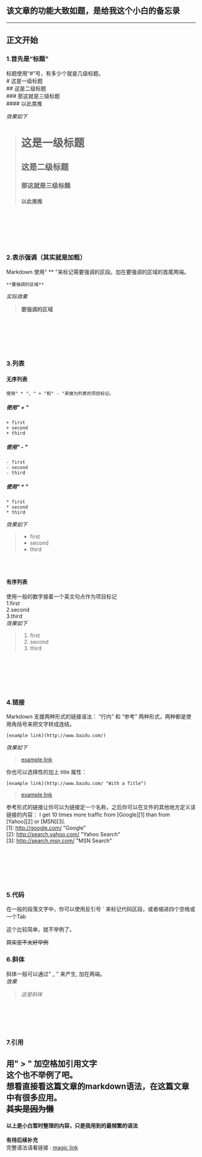## 该文章的功能大致如题，是给我这个小白的备忘录
---
## 正文开始
### 1.首先是“标题”
标题使用“#”号，有多少个就是几级标题。  
    # 这是一级标题      
    ## 这是二级标题    
    ### 那这就是三级标题    
    #### 以此类推

    
_效果如下_
> # 这是一级标题    
> ## 这是二级标题  
> ### 那这就是三级标题  
> #### 以此类推  
<br/>
<br/>
<br/>	
<br/>	
<br/>	

### 2.表示强调（其实就是加粗）
Markdown 使用" ** "来标记需要强调的区段。加在要强调的区域的首尾两端。

	**要强调的区域**
	
_实际效果_
> **要强调的区域**  
<br/>	
<br/>	
<br/>
<br/>
<br/>		

### 3.列表
#### 无序列表
	使用" * "、" + "和" - "来做为列表的项目标记。
##### 使用" + "
	+ first
	+ second
	+ third
##### 使用" - "
	- first  
	- second
	- third  
##### 使用" * "
	* first  
	* second  
	* third  
	
_效果如下_

> + first  
> + second  
> + third  
<br/>	
<br/>	

#### 有序列表
使用一般的数字接着一个英文句点作为项目标记  
	1.first  
	2.second  
	3.third  
_效果如下_
> 1. first
> 2. second
> 3. third


<br/>	
<br/>	
<br/>
<br/>
<br/>	

### 4.链接
Markdown 支援两种形式的链接语法： “行内” 和 “参考” 两种形式，两种都是使用角括号来把文字转成连结。  

	[example link](http://www.baidu.com/)

_效果如下_

> [example link](http://www.baidu.com/)  
	

你也可以选择性的加上 title 属性：  

	[example link](http://www.baidu.com/ "With a Title")
	
> [example link](http://www.baidu.com/ "with a Title")  

参考形式的链接让你可以为链接定一个名称，之后你可以在文件的其他地方定义该链接的内容：
I get 10 times more traffic from [Google][1] than from  
[Yahoo][2] or [MSN][3].    
[1]: http://google.com/ "Google"     
[2]: http://search.yahoo.com/ "Yahoo Search"    
[3]: http://search.msn.com/ "MSN Search"  
  
  
 <br/>
 <br/>
 <br/>
 <br/>
 <br/>

### 5.代码

在一般的段落文字中，你可以使用反引号 ` 来标记代码区段，或者缩进四个空格或一个Tab  

这个比较简单，就不举例了。  	

~~其实是不太好举例~~

### 6.斜体
斜体一般可以通过" _ " 来产生, 加在两端。  
_效果_
> _这是斜体_   
<br/>
<br/>
<br/>
<br/>

### 7.引用  
用" > " 加空格加引用文字  
这个也不举例了吧。  
想看直接看这篇文章的markdown语法，在这篇文章中有很多应用。  
~~其实是因为懒~~
---

#### 以上是小白暂时整理的内容，只是我用到的最频繁的语法
**有待后续补充**  
完整语法请看链接 : [magic link](https://www.appinn.com/markdown/basic.html)

 


